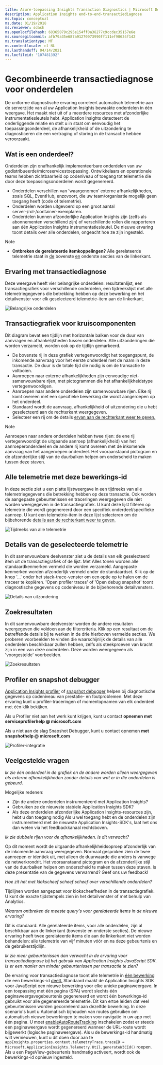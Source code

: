 ```yaml
---
title: Azure-toepassing Insights Transaction Diagnostics | Microsoft Docs
description: Application Insights end-to-end-transactiediagnose
ms.topic: conceptual
ms.date: 01/19/2018
ms.reviewer: sdash
ms.openlocfilehash: 60365079c295e154ff0a38277c9ccdec35157e6e
ms.sourcegitcommit: afb79a35e687a91270973990ff111ef90634f142
ms.translationtype: MT
ms.contentlocale: nl-NL
ms.lasthandoff: 04/14/2021
ms.locfileid: "107481392"
---
```

# <a name="unified-cross-component-transaction-diagnostics"></a>Gecombineerde transactiediagnose voor onderdelen

De uniforme diagnostische ervaring correleert automatisch telemetrie aan de serverzijde van al uw Application Insights bewaakte onderdelen in één weergave. Het maakt niet uit of u meerdere resources met afzonderlijke instrumentatiesleutels hebt. Application Insights detecteert de onderliggende relatie en stelt u in staat om eenvoudig het toepassingsonderdeel, de afhankelijkheid of de uitzondering te diagnosticeren die een vertraging of storing in de transactie hebben veroorzaakt.

## <a name="what-is-a-component"></a>Wat is een onderdeel?

Onderdelen zijn onafhankelijk implementeerbare onderdelen van uw gedistribueerde/microservicestoepassing. Ontwikkelaars en operationele teams hebben zichtbaarheid op codeniveau of toegang tot telemetrie die door deze toepassingsonderdelen wordt gegenereerd.

* Onderdelen verschillen van 'waargenomen' externe afhankelijkheden, zoals SQL, EventHub, enzovoort, die uw team/organisatie mogelijk geen toegang heeft (code of telemetrie).
* Onderdelen worden uitgevoerd op een groot aantal server-/rol-/container-exemplaren.
* Onderdelen kunnen afzonderlijke Application Insights zijn (zelfs als abonnementen verschillend zijn) of verschillende rollen die rapporteren aan één Application Insights instrumentatiesleutel. De nieuwe ervaring toont details over alle onderdelen, ongeacht hoe ze zijn ingesteld.

> [!NOTE]
> * **Ontbreken de gerelateerde itemkoppelingen?** Alle gerelateerde telemetrie staat in [de](#cross-component-transaction-chart) bovenste [en](#all-telemetry-with-this-operation-id) onderste secties van de linkerkant. 

## <a name="transaction-diagnostics-experience"></a>Ervaring met transactiediagnose
Deze weergave heeft vier belangrijke onderdelen: resultatenlijst, een transactiegrafiek voor verschillende onderdelen, een tijdreekslijst met alle telemetriegegevens die betrekking hebben op deze bewerking en het detailvenster voor elk geselecteerd telemetrie-item aan de linkerkant.

![Belangrijke onderdelen](media/transaction-diagnostics/4partsCrossComponent.png)

## <a name="cross-component-transaction-chart"></a>Transactiegrafiek voor kruiscomponenten

Dit diagram bevat een tijdlijn met horizontale balken voor de duur van aanvragen en afhankelijkheden tussen onderdelen. Alle uitzonderingen die worden verzameld, worden ook op de tijdlijn gemarkeerd.

* De bovenste rij in deze grafiek vertegenwoordigt het toegangspunt, de inkomende aanvraag voor het eerste onderdeel met de naam in deze transactie. De duur is de totale tijd die nodig is om de transactie te voltooien.
* Aanroepen naar externe afhankelijkheden zijn eenvoudige niet-samenvouwbare rijen, met pictogrammen die het afhankelijkheidstype vertegenwoordigen.
* Aanroepen naar andere onderdelen zijn samenvouwbare rijen. Elke rij komt overeen met een specifieke bewerking die wordt aangeroepen op het onderdeel.
* Standaard wordt de aanvraag, afhankelijkheid of uitzondering die u hebt geselecteerd aan de rechterkant weergegeven.
* Selecteer een rij om de details [ervan aan de rechterkant weer te geven.](#details-of-the-selected-telemetry) 

> [!NOTE]
> Aanroepen naar andere onderdelen hebben twee rijen: de ene rij vertegenwoordigt de uitgaande aanroep (afhankelijkheid) van het aanroeperonderdeel en de andere rij komt overeen met de inkomende aanvraag van het aangeroepen onderdeel. Het vooraanstaand pictogram en de afzonderlijke stijl van de duurbalken helpen om onderscheid te maken tussen deze staven.

## <a name="all-telemetry-with-this-operation-id"></a>Alle telemetrie met deze bewerkings-id

In deze sectie ziet u een platte lijstweergave in een tijdreeks van alle telemetriegegevens die betrekking hebben op deze transactie. Ook worden de aangepaste gebeurtenissen en traceringen weergegeven die niet worden weergegeven in de transactiegrafiek. U kunt deze lijst filteren op telemetrie die wordt gegenereerd door een specifiek onderdeel/specifieke aanroep. U kunt een telemetrie-item in deze lijst selecteren om de bijbehorende [details aan de rechterkant weer te geven.](#details-of-the-selected-telemetry)

![Tijdreeks van alle telemetrie](media/transaction-diagnostics/allTelemetryDrawerOpened.png)

## <a name="details-of-the-selected-telemetry"></a>Details van de geselecteerde telemetrie

In dit samenvouwbare deelvenster ziet u de details van elk geselecteerd item uit de transactiegrafiek of de lijst. Met Alles tonen worden alle standaardkenmerken vermeld die worden verzameld. Aangepaste kenmerken worden afzonderlijk vermeld onder de standaardset. Klik op de knop '...' onder het stack-trace-venster om een optie op te halen om de traceer te kopiëren. 'Open profiler traces' of 'Open debug snapshot' toont diagnostische gegevens op codeniveau in de bijbehorende detailvensters.

![Details van uitzondering](media/transaction-diagnostics/exceptiondetail.png)

## <a name="search-results"></a>Zoekresultaten

In dit samenvouwbare deelvenster worden de andere resultaten weergegeven die voldoen aan de filtercriteria. Klik op een resultaat om de betreffende details bij te werken in de drie hierboven vermelde secties. We proberen voorbeelden te vinden die waarschijnlijk de details van alle onderdelen beschikbaar zullen hebben, zelfs als steekproeven van kracht zijn in een van deze onderdelen. Deze worden weergegeven als 'voorgestelde' voorbeelden.

![Zoekresultaten](media/transaction-diagnostics/searchResults.png)

## <a name="profiler-and-snapshot-debugger"></a>Profiler en snapshot debugger

[Application Insights profiler](./profiler.md) of [snapshot debugger](snapshot-debugger.md) helpen bij diagnostische gegevens op codeniveau van prestatie- en foutproblemen. Met deze ervaring kunt u profiler-traceringen of momentopnamen van elk onderdeel met één klik bekijken.

Als u Profiler niet aan het werk kunt krijgen, kunt u contact **opnemen met serviceprofilerhelp \@ microsoft.com**

Als u niet aan de slag Snapshot Debugger, kunt u contact opnemen **met snapshothelp \@ microsoft.com**

![Profiler-integratie](media/transaction-diagnostics/profilerTraces.png)

## <a name="faq"></a>Veelgestelde vragen

*Ik zie één onderdeel in de grafiek en de andere worden alleen weergegeven als externe afhankelijkheden zonder details van wat er in die onderdelen is gebeurd.*

Mogelijke redenen:

* Zijn de andere onderdelen instrumenteerd met Application Insights?
* Gebruiken ze de nieuwste stabiele Application Insights SDK?
* Als deze onderdelen afzonderlijke Application Insights-resources zijn, [](resources-roles-access-control.md) hebt u dan toegang nodig Als u wel toegang hebt en de onderdelen zijn instrumenteerd met de nieuwste Application Insights-SDK's, laat het ons dan weten via het feedbackkanaal rechtsboven.

*Ik zie dubbele rijen voor de afhankelijkheden. Is dit verwacht?*

Op dit moment wordt de uitgaande afhankelijkheidsoproep afzonderlijk van de inkomende aanvraag weergegeven. Normaal gesproken zien de twee aanroepen er identiek uit, met alleen de duurwaarde die anders is vanwege de netwerkrondrit. Het vooraanstaand pictogram en de afzonderlijke stijl van de duurbalken helpen om onderscheid te maken tussen deze staven. Is deze presentatie van de gegevens verwarrend? Geef ons uw feedback!

*Hoe zit het met klokscheef scheef scheef over verschillende onderdelen?*

Tijdlijnen worden aangepast voor klokscheefheden in de transactiegrafiek. U kunt de exacte tijdstempels zien in het detailvenster of met behulp van Analytics.

*Waarom ontbreken de meeste query's voor gerelateerde items in de nieuwe ervaring?*

Dit is standaard. Alle gerelateerde items, voor alle onderdelen, zijn al beschikbaar aan de linkerkant (bovenste en onderste secties). De nieuwe ervaring heeft twee gerelateerde items die aan de linkerkant niet worden behandelen: alle telemetrie van vijf minuten vóór en na deze gebeurtenis en de gebruikerstijdlijn.

*Ik zie meer gebeurtenissen dan verwacht in de ervaring voor transactiediagnose bij het gebruik van Application Insights JavaScript SDK. Is er een manier om minder gebeurtenissen per transactie te zien?*

De ervaring voor transactiediagnose toont alle telemetrie in [één bewerking](correlation.md#data-model-for-telemetry-correlation) die een bewerkings-id [deelt.](data-model-context.md#operation-id) Standaard maakt de Application Insights SDK voor JavaScript een nieuwe bewerking voor elke unieke paginaweergave. In een toepassing met één pagina (SPA) wordt slechts één paginaweergavegebeurtenis gegenereerd en wordt één bewerkings-id gebruikt voor alle gegenereerde telemetrie. Dit kan ertoe leiden dat veel gebeurtenissen worden gecorreleerd aan dezelfde bewerking. In deze scenario's kunt u Automatisch bijhouden van routes gebruiken om automatisch nieuwe bewerkingen te maken voor navigatie in uw app met één pagina. U moet [enableAutoRouteTracking](javascript.md#single-page-applications) inschakelen zodat er steeds een paginaweergave wordt gegenereerd wanneer de URL-route wordt bijgewerkt (logische paginaweergave). Als u de bewerkings-id handmatig wilt vernieuwen, kunt u dit doen door aan te `appInsights.properties.context.telemetryTrace.traceID = Microsoft.ApplicationInsights.Telemetry.Util.generateW3CId()` roepen. Als u een PageView-gebeurtenis handmatig activeert, wordt ook de bewerkings-id opnieuw ingesteld.
